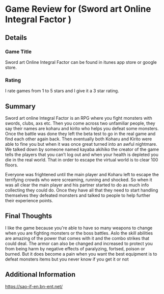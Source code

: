 # Game Review for (Sword art Online Integral Factor )

## Details

### Game Title

Sword art Online Integral Factor can be found in itunes app store or google store.

### Rating

I rate games from 1 to 5 stars and I give it a 3 star rating.

## Summary

Sword art online Integral Factor is an RPG where you fight monsters with swords, clubs, axs etc. Then you come across two unfamiliar people, they say their names are koharu and kirito who helps you defeat some monsters. Once the battle was done they left the beta test to go in the real game and find each other again back. Then eventually both Koharu and Kirito were able to fine you but when it was once great turned into an awful nightmare. We talked down by someone named kayaba akihiko the creator of the game tells the players that you can’t log out and when your health is depleted you die in the real world. That in order to escape the virtual world is to clear 100 floors.

Everyone was frightened until the main player and Koharu left to escape the terrifying crowds who were screaming, running and shocked. So when it was all clear the main player and his partner started to do as much info collecting they could do. Once they have all that they need to start handling themselves they defeated monsters and talked to people to help further their experience points.    

## Final Thoughts
I like the game because you're able to have so many weapons to change when you are fighting monsters or the boss battles. Aslo the skill abilities are amazing of the power that comes with it and the combo strikes that could deal. The armor can also be changed and increased to protect you from being harm by negative effects of paralyzing, fortsed, poison or burned. But it does become a pain when you want the best equipment is to defeat monsters items but you never know if you get it or not   



## Additional Information

https://sao-if-en.bn-ent.net/
